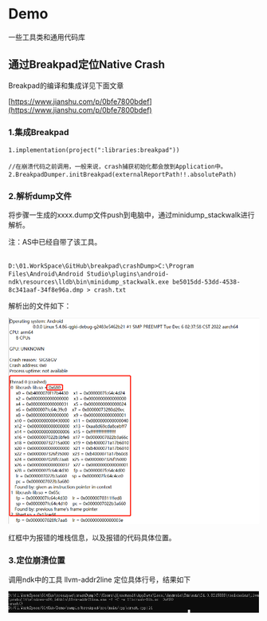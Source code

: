 # Demo

一些工具类和通用代码库

## 通过Breakpad定位Native Crash

Breakpad的编译和集成详见下面文章

[https://www.jianshu.com/p/0bfe7800bdef](https://www.jianshu.com/p/0bfe7800bdef)

### 1.集成Breakpad

```
1.implementation(project(":libraries:breakpad"))

//在崩溃代码之前调用，一般来说，crash捕获初始化都会放到Application中。
2.BreakpadDumper.initBreakpad(externalReportPath!!.absolutePath)
```

### 2.解析dump文件

将步骤一生成的xxxx.dump文件push到电脑中，通过minidump_stackwalk进行解析。

注：AS中已经自带了该工具。

```

D:\01.WorkSpace\GitHub\breakpad\crashDump>C:\Program Files\Android\Android Studio\plugins\android-ndk\resources\lldb\bin\minidump_stackwalk.exe be5015dd-53dd-4538-8c341aaf-34f8e96a.dmp > crash.txt
```

解析出的文件如下：


![1](https://raw.githubusercontent.com/SuperBigJian/Images/main/breakpad/1.jpg)

红框中为报错的堆栈信息，以及报错的代码具体位置。

### 3.定位崩溃位置

调用ndk中的工具 llvm-addr2line 定位具体行号，结果如下


![2](https://raw.githubusercontent.com/SuperBigJian/Images/main/breakpad/2.png)
